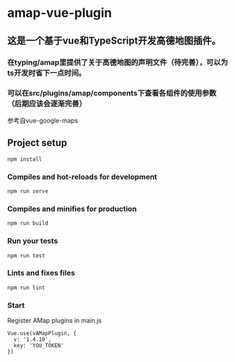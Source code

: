 # amap-vue-plugin

## 这是一个基于vue和TypeScript开发高德地图插件。
### 在typing/amap里提供了关于高德地图的声明文件（待完善），可以为ts开发时省下一点时间。
### 可以在src/plugins/amap/components下查看各组件的使用参数（后期应该会逐渐完善）
参考自vue-google-maps

## Project setup
```
npm install
```

### Compiles and hot-reloads for development
```
npm run serve
```

### Compiles and minifies for production
```
npm run build
```

### Run your tests
```
npm run test
```

### Lints and fixes files
```
npm run lint
```

### Start
Register AMap plugins in main.js
```
Vue.use(vAMapPlugin, {
  v: '1.4.10',
  key: 'YOU_TOKEN'
})
```